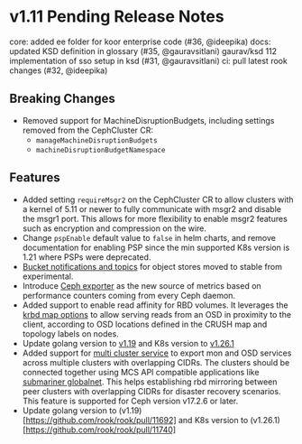 # v1.11 Pending Release Notes

core: added ee folder for koor enterprise code (#36, @ideepika)
docs: updated KSD definition in glossary (#35, @gauravsitlani)
gaurav/ksd 112 implementation of sso setup in ksd (#31, @gauravsitlani)
ci: pull latest rook changes  (#32, @ideepika)

## Breaking Changes

- Removed support for MachineDisruptionBudgets, including settings removed from the CephCluster CR:
  - `manageMachineDisruptionBudgets`
  - `machineDisruptionBudgetNamespace`

## Features

- Added setting `requireMsgr2` on the CephCluster CR to allow clusters with a kernel of 5.11 or newer
  to fully communicate with msgr2 and disable the msgr1 port. This allows for more flexibility to enable
  msgr2 features such as encryption and compression on the wire.
- Change `pspEnable` default value to `false` in helm charts, and remove documentation for enabling PSP since the min supported K8s version is 1.21 where PSPs were deprecated.
- [Bucket notifications and topics](https://rook.io/docs/rook/latest/Storage-Configuration/Object-Storage-RGW/ceph-object-bucket-notifications/)
  for object stores moved to stable from experimental.
- Introduce [Ceph exporter](https://github.com/rook/rook/blob/master/design/ceph/ceph-exporter.md) as the new source of metrics based on performance counters coming from every Ceph daemon.
- Added support to enable read affinity for RBD volumes. It leverages the [krbd map options](https://docs.ceph.com/en/latest/man/8/rbd/#kernel-rbd-krbd-options) to allow serving reads from an OSD in proximity to the client, according to OSD locations defined in the CRUSH map and topology labels on nodes.
- Update golang version to [v1.19](https://github.com/rook/rook/pull/11692) and K8s version to [v1.26.1](#11740)
- Added support for [multi cluster service](https://github.com/rook/rook/blob/master/design/ceph/multi-cluster-service.md) to export mon and OSD services across multiple clusters with overlapping CIDRs. The clusters should be connected together using MCS API compatible applications like [submariner globalnet](https://submariner.io/getting-started/architecture/globalnet/). This helps establishing rbd mirroring between peer clusters with overlapping CIDRs for disaster recovery scenarios. This feature is supported for Ceph version v17.2.6 or later.
- Update golang version to (v1.19)[https://github.com/rook/rook/pull/11692] and K8s version to (v1.26.1)[https://github.com/rook/rook/pull/11740]
